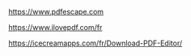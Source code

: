 https://www.pdfescape.com

https://www.ilovepdf.com/fr 

https://icecreamapps.com/fr/Download-PDF-Editor/
